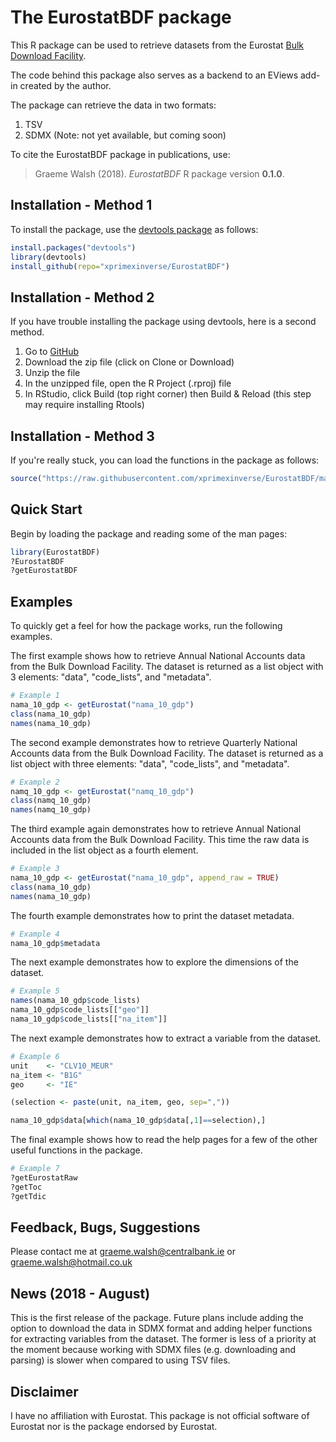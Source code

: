 The EurostatBDF package
==========

This R package can be used to retrieve datasets from the Eurostat [Bulk Download Facility](http://ec.europa.eu/eurostat/estat-navtree-portlet-prod/BulkDownloadListing). 

The code behind this package also serves as a backend to an EViews add-in created by the author.

The package can retrieve the data in two formats:

1. TSV
2. SDMX (Note: not yet available, but coming soon)

To cite the EurostatBDF package in publications, use:

>  Graeme Walsh (2018). _EurostatBDF_ R package version **0.1.0**.

Installation - Method 1
-----------

To install the package, use the [devtools package](http://cran.r-project.org/web/packages/devtools/index.html) as follows:

```r
install.packages("devtools")
library(devtools)
install_github(repo="xprimexinverse/EurostatBDF")
```

Installation - Method 2
-----------

If you have trouble installing the package using devtools, here is a second method.

1. Go to [GitHub](https://github.com/xprimexinverse/EurostatBDF)
2. Download the zip file (click on Clone or Download)
3. Unzip the file
4. In the unzipped file, open the R Project (.rproj) file
5. In RStudio, click Build (top right corner) then Build & Reload (this step may require installing Rtools)

Installation - Method 3
-----------

If you're really stuck, you can load the functions in the package as follows:

```r
source("https://raw.githubusercontent.com/xprimexinverse/EurostatBDF/master/R/EurostatBDF.R")
```

Quick Start
-----------

Begin by loading the package and reading some of the man pages:

```r
library(EurostatBDF)
?EurostatBDF
?getEurostatBDF
```

Examples
-----------

To quickly get a feel for how the package works, run the following examples.

The first example shows how to retrieve Annual National Accounts data from the Bulk Download Facility. The dataset is returned as a list object with 3 elements: "data", "code_lists", and "metadata".

```r
# Example 1
nama_10_gdp <- getEurostat("nama_10_gdp")
class(nama_10_gdp)
names(nama_10_gdp)
```

The second example demonstrates how to retrieve Quarterly National Accounts data from the Bulk Download Facility. The dataset is returned as a list object with three elements: "data", "code_lists", and "metadata".

```r
# Example 2
namq_10_gdp <- getEurostat("namq_10_gdp")
class(namq_10_gdp)
names(namq_10_gdp)
```

The third example again demonstrates how to retrieve Annual National Accounts data from the Bulk Download Facility. This time the raw data is included in the list object as a fourth element.

```r
# Example 3
nama_10_gdp <- getEurostat("nama_10_gdp", append_raw = TRUE)
class(nama_10_gdp)
names(nama_10_gdp)
```

The fourth example demonstrates how to print the dataset metadata. 

```r
# Example 4
nama_10_gdp$metadata
```

The next example demonstrates how to explore the dimensions of the dataset.

```r
# Example 5
names(nama_10_gdp$code_lists)
nama_10_gdp$code_lists[["geo"]]
nama_10_gdp$code_lists[["na_item"]]
```

The next example demonstrates how to extract a variable from the dataset.

```r
# Example 6
unit    <- "CLV10_MEUR"
na_item <- "B1G"
geo     <- "IE"

(selection <- paste(unit, na_item, geo, sep=","))

nama_10_gdp$data[which(nama_10_gdp$data[,1]==selection),]
```

The final example shows how to read the help pages for a few of the other useful functions in the package.

```r
# Example 7
?getEurostatRaw
?getToc
?getTdic
```

Feedback, Bugs, Suggestions
-----------

Please contact me at <graeme.walsh@centralbank.ie> or <graeme.walsh@hotmail.co.uk>


News (2018 - August)
-----------
This is the first release of the package. Future plans include adding the option to download the data in SDMX format and adding helper functions for extracting variables from the dataset. The former is less of a priority at the moment because working with SDMX files (e.g. downloading and parsing) is slower when compared to using TSV files.

Disclaimer
-----------

I have no affiliation with Eurostat. This package is not official software of Eurostat nor is the package endorsed by Eurostat.
